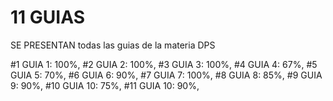 # 11 GUIAS
SE PRESENTAN todas las guias de la materia DPS


#1 GUIA 1: 100%,
#2 GUIA 2:  100%,
#3 GUIA 3: 100%,
#4 GUIA 4: 67%,
#5 GUIA 5: 70%,
#6 GUIA 6: 90%,
#7 GUIA 7: 100%,
#8 GUIA 8: 85%,
#9 GUIA 9: 90%,
#10 GUIA 10: 75%,
#11 GUIA 10: 90%,

